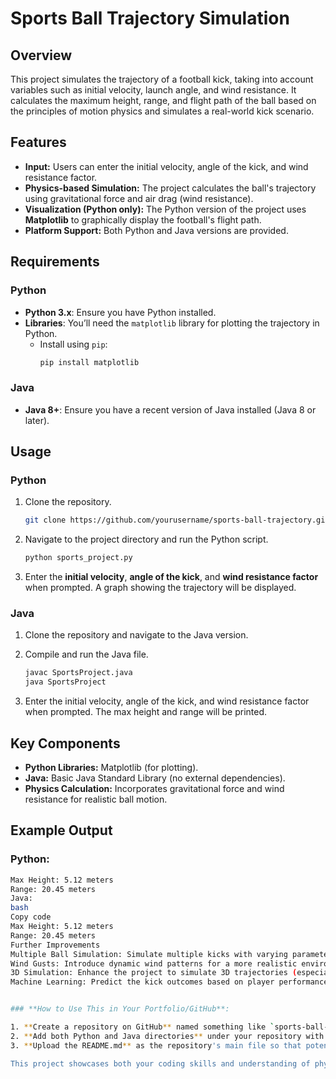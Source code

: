 # Sports Ball Trajectory Simulation

## Overview

This project simulates the trajectory of a football kick, taking into account variables such as initial velocity, launch angle, and wind resistance. It calculates the maximum height, range, and flight path of the ball based on the principles of motion physics and simulates a real-world kick scenario.

## Features

- **Input:** Users can enter the initial velocity, angle of the kick, and wind resistance factor.
- **Physics-based Simulation:** The project calculates the ball's trajectory using gravitational force and air drag (wind resistance).
- **Visualization (Python only):** The Python version of the project uses **Matplotlib** to graphically display the football's flight path.
- **Platform Support:** Both Python and Java versions are provided.

## Requirements

### Python
- **Python 3.x**: Ensure you have Python installed.
- **Libraries**: You’ll need the `matplotlib` library for plotting the trajectory in Python.
    - Install using `pip`:
      ```bash
      pip install matplotlib
      ```

### Java
- **Java 8+**: Ensure you have a recent version of Java installed (Java 8 or later).

## Usage

### Python
1. Clone the repository.
    ```bash
    git clone https://github.com/yourusername/sports-ball-trajectory.git
    ```
2. Navigate to the project directory and run the Python script.
    ```bash
    python sports_project.py
    ```

3. Enter the **initial velocity**, **angle of the kick**, and **wind resistance factor** when prompted. A graph showing the trajectory will be displayed.

### Java
1. Clone the repository and navigate to the Java version.
2. Compile and run the Java file.
    ```bash
    javac SportsProject.java
    java SportsProject
    ```

3. Enter the initial velocity, angle of the kick, and wind resistance factor when prompted. The max height and range will be printed.

## Key Components

- **Python Libraries:** Matplotlib (for plotting).
- **Java:** Basic Java Standard Library (no external dependencies).
- **Physics Calculation:** Incorporates gravitational force and wind resistance for realistic ball motion.

## Example Output

### Python:

```bash
Max Height: 5.12 meters
Range: 20.45 meters
Java:
bash
Copy code
Max Height: 5.12 meters
Range: 20.45 meters
Further Improvements
Multiple Ball Simulation: Simulate multiple kicks with varying parameters.
Wind Gusts: Introduce dynamic wind patterns for a more realistic environment.
3D Simulation: Enhance the project to simulate 3D trajectories (especially useful for football and tennis).
Machine Learning: Predict the kick outcomes based on player performance data.


### **How to Use This in Your Portfolio/GitHub**:

1. **Create a repository on GitHub** named something like `sports-ball-trajectory-simulation`.
2. **Add both Python and Java directories** under your repository with their respective code files.
3. **Upload the README.md** as the repository's main file so that potential employers can easily understand the project and how it relates to your skills in sports technology.

This project showcases both your coding skills and understanding of physics in sports, which should
